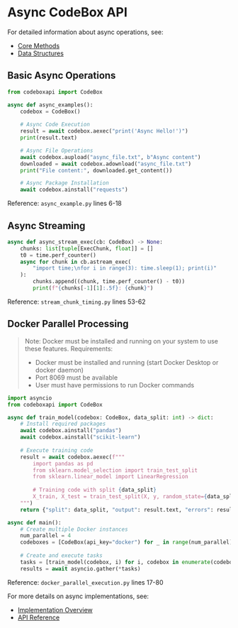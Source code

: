 # Async CodeBox API

For detailed information about async operations, see:

- [Core Methods](../api/codebox.md#core-methods)
- [Data Structures](../concepts/data_structures.md)

## Basic Async Operations
```python
from codeboxapi import CodeBox

async def async_examples():
    codebox = CodeBox()
    
    # Async Code Execution
    result = await codebox.aexec("print('Async Hello!')")
    print(result.text)

    # Async File Operations
    await codebox.aupload("async_file.txt", b"Async content")
    downloaded = await codebox.adownload("async_file.txt")
    print("File content:", downloaded.get_content())

    # Async Package Installation
    await codebox.ainstall("requests")
```
Reference: `async_example.py` lines 6-18

## Async Streaming
```python
async def async_stream_exec(cb: CodeBox) -> None:
    chunks: list[tuple[ExecChunk, float]] = []
    t0 = time.perf_counter()
    async for chunk in cb.astream_exec(
        "import time;\nfor i in range(3): time.sleep(1); print(i)"
    ):
        chunks.append((chunk, time.perf_counter() - t0))
        print(f"{chunks[-1][1]:.5f}: {chunk}")
```
Reference: `stream_chunk_timing.py` lines 53-62

## Docker Parallel Processing
> Note: Docker must be installed and running on your system to use these features.
> Requirements:
> - Docker must be installed and running (start Docker Desktop or docker daemon)
> - Port 8069 must be available
> - User must have permissions to run Docker commands

```python
import asyncio
from codeboxapi import CodeBox

async def train_model(codebox: CodeBox, data_split: int) -> dict:
    # Install required packages
    await codebox.ainstall("pandas")
    await codebox.ainstall("scikit-learn")
    
    # Execute training code
    result = await codebox.aexec(f"""
        import pandas as pd
        from sklearn.model_selection import train_test_split
        from sklearn.linear_model import LinearRegression
        
        # Training code with split {data_split}
        X_train, X_test = train_test_split(X, y, random_state={data_split})
    """)
    return {"split": data_split, "output": result.text, "errors": result.errors}

async def main():
    # Create multiple Docker instances
    num_parallel = 4
    codeboxes = [CodeBox(api_key="docker") for _ in range(num_parallel)]
    
    # Create and execute tasks
    tasks = [train_model(codebox, i) for i, codebox in enumerate(codeboxes)]
    results = await asyncio.gather(*tasks)
```
Reference: `docker_parallel_execution.py` lines 17-80

For more details on async implementations, see:

- [Implementation Overview](../concepts/implementations.md)
- [API Reference](../api/codebox.md#core-methods)